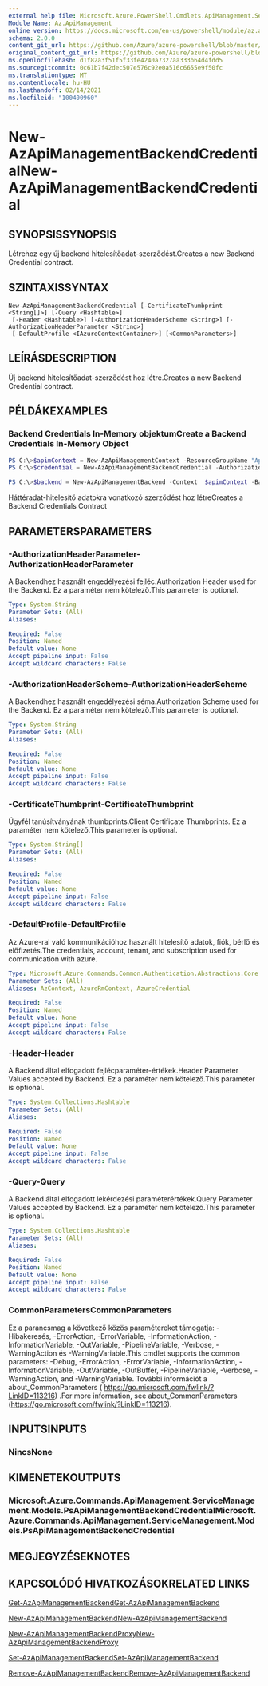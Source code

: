 ```yaml
---
external help file: Microsoft.Azure.PowerShell.Cmdlets.ApiManagement.ServiceManagement.dll-Help.xml
Module Name: Az.ApiManagement
online version: https://docs.microsoft.com/en-us/powershell/module/az.apimanagement/new-azapimanagementbackendcredential
schema: 2.0.0
content_git_url: https://github.com/Azure/azure-powershell/blob/master/src/ApiManagement/ApiManagement/help/New-AzApiManagementBackendCredential.md
original_content_git_url: https://github.com/Azure/azure-powershell/blob/master/src/ApiManagement/ApiManagement/help/New-AzApiManagementBackendCredential.md
ms.openlocfilehash: d1f82a3f51f5f33fe4240a7327aa333b64d4fdd5
ms.sourcegitcommit: 0c61b7f42dec507e576c92e0a516c6655e9f50fc
ms.translationtype: MT
ms.contentlocale: hu-HU
ms.lasthandoff: 02/14/2021
ms.locfileid: "100400960"
---
```

# <span data-ttu-id="238a1-101">New-AzApiManagementBackendCredential</span><span class="sxs-lookup"><span data-stu-id="238a1-101">New-AzApiManagementBackendCredential</span></span>

## <span data-ttu-id="238a1-102">SYNOPSIS</span><span class="sxs-lookup"><span data-stu-id="238a1-102">SYNOPSIS</span></span>
<span data-ttu-id="238a1-103">Létrehoz egy új backend hitelesítőadat-szerződést.</span><span class="sxs-lookup"><span data-stu-id="238a1-103">Creates a new Backend Credential contract.</span></span>

## <span data-ttu-id="238a1-104">SZINTAXIS</span><span class="sxs-lookup"><span data-stu-id="238a1-104">SYNTAX</span></span>

```
New-AzApiManagementBackendCredential [-CertificateThumbprint <String[]>] [-Query <Hashtable>]
 [-Header <Hashtable>] [-AuthorizationHeaderScheme <String>] [-AuthorizationHeaderParameter <String>]
 [-DefaultProfile <IAzureContextContainer>] [<CommonParameters>]
```

## <span data-ttu-id="238a1-105">LEÍRÁS</span><span class="sxs-lookup"><span data-stu-id="238a1-105">DESCRIPTION</span></span>
<span data-ttu-id="238a1-106">Új backend hitelesítőadat-szerződést hoz létre.</span><span class="sxs-lookup"><span data-stu-id="238a1-106">Creates a new Backend Credential contract.</span></span>

## <span data-ttu-id="238a1-107">PÉLDÁK</span><span class="sxs-lookup"><span data-stu-id="238a1-107">EXAMPLES</span></span>

### <span data-ttu-id="238a1-108">Backend Credentials In-Memory objektum</span><span class="sxs-lookup"><span data-stu-id="238a1-108">Create a Backend Credentials In-Memory Object</span></span>
```powershell
PS C:\>$apimContext = New-AzApiManagementContext -ResourceGroupName "Api-Default-WestUS" -ServiceName "contoso"
PS C:\>$credential = New-AzApiManagementBackendCredential -AuthorizationHeaderScheme basic -AuthorizationHeaderParameter opensesame -Query @{"sv" = @('xx', 'bb'); "sr" = @('cc')} -Header @{"x-my-1" = @('val1', 'val2')}

PS C:\>$backend = New-AzApiManagementBackend -Context  $apimContext -BackendId 123 -Url 'https://contoso.com/awesomeapi' -Protocol http -Title "first backend" -SkipCertificateChainValidation $true -Credential $credential -Description "my backend"
```

<span data-ttu-id="238a1-109">Háttéradat-hitelesítő adatokra vonatkozó szerződést hoz létre</span><span class="sxs-lookup"><span data-stu-id="238a1-109">Creates a Backend Credentials Contract</span></span>

## <span data-ttu-id="238a1-110">PARAMETERS</span><span class="sxs-lookup"><span data-stu-id="238a1-110">PARAMETERS</span></span>

### <span data-ttu-id="238a1-111">-AuthorizationHeaderParameter</span><span class="sxs-lookup"><span data-stu-id="238a1-111">-AuthorizationHeaderParameter</span></span>
<span data-ttu-id="238a1-112">A Backendhez használt engedélyezési fejléc.</span><span class="sxs-lookup"><span data-stu-id="238a1-112">Authorization Header used for the Backend.</span></span>
<span data-ttu-id="238a1-113">Ez a paraméter nem kötelező.</span><span class="sxs-lookup"><span data-stu-id="238a1-113">This parameter is optional.</span></span>

```yaml
Type: System.String
Parameter Sets: (All)
Aliases:

Required: False
Position: Named
Default value: None
Accept pipeline input: False
Accept wildcard characters: False
```

### <span data-ttu-id="238a1-114">-AuthorizationHeaderScheme</span><span class="sxs-lookup"><span data-stu-id="238a1-114">-AuthorizationHeaderScheme</span></span>
<span data-ttu-id="238a1-115">A Backendhez használt engedélyezési séma.</span><span class="sxs-lookup"><span data-stu-id="238a1-115">Authorization Scheme used for the Backend.</span></span>
<span data-ttu-id="238a1-116">Ez a paraméter nem kötelező.</span><span class="sxs-lookup"><span data-stu-id="238a1-116">This parameter is optional.</span></span>

```yaml
Type: System.String
Parameter Sets: (All)
Aliases:

Required: False
Position: Named
Default value: None
Accept pipeline input: False
Accept wildcard characters: False
```

### <span data-ttu-id="238a1-117">-CertificateThumbprint</span><span class="sxs-lookup"><span data-stu-id="238a1-117">-CertificateThumbprint</span></span>
<span data-ttu-id="238a1-118">Ügyfél tanúsítványának thumbprints.</span><span class="sxs-lookup"><span data-stu-id="238a1-118">Client Certificate Thumbprints.</span></span>
<span data-ttu-id="238a1-119">Ez a paraméter nem kötelező.</span><span class="sxs-lookup"><span data-stu-id="238a1-119">This parameter is optional.</span></span>

```yaml
Type: System.String[]
Parameter Sets: (All)
Aliases:

Required: False
Position: Named
Default value: None
Accept pipeline input: False
Accept wildcard characters: False
```

### <span data-ttu-id="238a1-120">-DefaultProfile</span><span class="sxs-lookup"><span data-stu-id="238a1-120">-DefaultProfile</span></span>
<span data-ttu-id="238a1-121">Az Azure-ral való kommunikációhoz használt hitelesítő adatok, fiók, bérlő és előfizetés.</span><span class="sxs-lookup"><span data-stu-id="238a1-121">The credentials, account, tenant, and subscription used for communication with azure.</span></span>

```yaml
Type: Microsoft.Azure.Commands.Common.Authentication.Abstractions.Core.IAzureContextContainer
Parameter Sets: (All)
Aliases: AzContext, AzureRmContext, AzureCredential

Required: False
Position: Named
Default value: None
Accept pipeline input: False
Accept wildcard characters: False
```

### <span data-ttu-id="238a1-122">-Header</span><span class="sxs-lookup"><span data-stu-id="238a1-122">-Header</span></span>
<span data-ttu-id="238a1-123">A Backend által elfogadott fejlécparaméter-értékek.</span><span class="sxs-lookup"><span data-stu-id="238a1-123">Header Parameter Values accepted by Backend.</span></span>
<span data-ttu-id="238a1-124">Ez a paraméter nem kötelező.</span><span class="sxs-lookup"><span data-stu-id="238a1-124">This parameter is optional.</span></span>

```yaml
Type: System.Collections.Hashtable
Parameter Sets: (All)
Aliases:

Required: False
Position: Named
Default value: None
Accept pipeline input: False
Accept wildcard characters: False
```

### <span data-ttu-id="238a1-125">-Query</span><span class="sxs-lookup"><span data-stu-id="238a1-125">-Query</span></span>
<span data-ttu-id="238a1-126">A Backend által elfogadott lekérdezési paraméterértékek.</span><span class="sxs-lookup"><span data-stu-id="238a1-126">Query Parameter Values accepted by Backend.</span></span>
<span data-ttu-id="238a1-127">Ez a paraméter nem kötelező.</span><span class="sxs-lookup"><span data-stu-id="238a1-127">This parameter is optional.</span></span>

```yaml
Type: System.Collections.Hashtable
Parameter Sets: (All)
Aliases:

Required: False
Position: Named
Default value: None
Accept pipeline input: False
Accept wildcard characters: False
```

### <span data-ttu-id="238a1-128">CommonParameters</span><span class="sxs-lookup"><span data-stu-id="238a1-128">CommonParameters</span></span>
<span data-ttu-id="238a1-129">Ez a parancsmag a következő közös paramétereket támogatja: -Hibakeresés, -ErrorAction, -ErrorVariable, -InformationAction, -InformationVariable, -OutVariable, -PipelineVariable, -Verbose, -WarningAction és -WarningVariable.</span><span class="sxs-lookup"><span data-stu-id="238a1-129">This cmdlet supports the common parameters: -Debug, -ErrorAction, -ErrorVariable, -InformationAction, -InformationVariable, -OutVariable, -OutBuffer, -PipelineVariable, -Verbose, -WarningAction, and -WarningVariable.</span></span> <span data-ttu-id="238a1-130">További információt a about_CommonParameters ( https://go.microsoft.com/fwlink/?LinkID=113216) .</span><span class="sxs-lookup"><span data-stu-id="238a1-130">For more information, see about_CommonParameters (https://go.microsoft.com/fwlink/?LinkID=113216).</span></span>

## <span data-ttu-id="238a1-131">INPUTS</span><span class="sxs-lookup"><span data-stu-id="238a1-131">INPUTS</span></span>

### <span data-ttu-id="238a1-132">Nincs</span><span class="sxs-lookup"><span data-stu-id="238a1-132">None</span></span>

## <span data-ttu-id="238a1-133">KIMENETEK</span><span class="sxs-lookup"><span data-stu-id="238a1-133">OUTPUTS</span></span>

### <span data-ttu-id="238a1-134">Microsoft.Azure.Commands.ApiManagement.ServiceManagement.Models.PsApiManagementBackendCredential</span><span class="sxs-lookup"><span data-stu-id="238a1-134">Microsoft.Azure.Commands.ApiManagement.ServiceManagement.Models.PsApiManagementBackendCredential</span></span>

## <span data-ttu-id="238a1-135">MEGJEGYZÉSEK</span><span class="sxs-lookup"><span data-stu-id="238a1-135">NOTES</span></span>

## <span data-ttu-id="238a1-136">KAPCSOLÓDÓ HIVATKOZÁSOK</span><span class="sxs-lookup"><span data-stu-id="238a1-136">RELATED LINKS</span></span>

[<span data-ttu-id="238a1-137">Get-AzApiManagementBackend</span><span class="sxs-lookup"><span data-stu-id="238a1-137">Get-AzApiManagementBackend</span></span>](./Get-AzApiManagementBackend.md)

[<span data-ttu-id="238a1-138">New-AzApiManagementBackend</span><span class="sxs-lookup"><span data-stu-id="238a1-138">New-AzApiManagementBackend</span></span>](./New-AzApiManagementBackend.md)

[<span data-ttu-id="238a1-139">New-AzApiManagementBackendProxy</span><span class="sxs-lookup"><span data-stu-id="238a1-139">New-AzApiManagementBackendProxy</span></span>](./New-AzApiManagementBackendProxy.md)

[<span data-ttu-id="238a1-140">Set-AzApiManagementBackend</span><span class="sxs-lookup"><span data-stu-id="238a1-140">Set-AzApiManagementBackend</span></span>](./Set-AzApiManagementBackend.md)

[<span data-ttu-id="238a1-141">Remove-AzApiManagementBackend</span><span class="sxs-lookup"><span data-stu-id="238a1-141">Remove-AzApiManagementBackend</span></span>](./Remove-AzApiManagementBackend.md)
